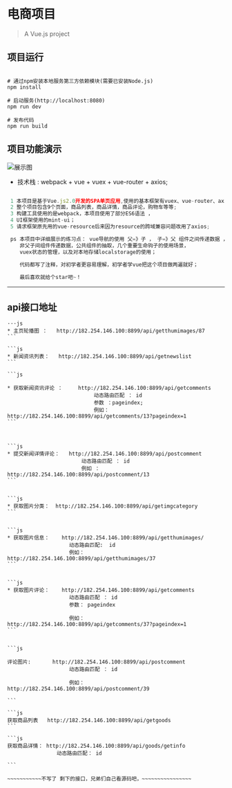# 电商项目

> A Vue.js project

## 项目运行

``` 安装

# 通过npm安装本地服务第三方依赖模块(需要已安装Node.js)
npm install

# 启动服务(http://localhost:8080)
npm run dev

# 发布代码
npm run build
```
## 项目功能演示
 ![展示图]('../img/shopstore.gif')

 * 技术栈 : webpack + vue + vuex + vue-router + axios;

```js

 1 本项目是基于Vue.js2.0开发的SPA单页应用,使用的基本框架有vuex、vue-router、axios
 2 整个项目包含9个页面，商品列表，商品详情，商品评论，购物车等等;
 3 构建工具使用的是webpack，本项目使用了部分ES6语法 ，
 4 UI框架使用的mint-ui；
 5 请求框架原先用的vue-resource后来因为resource的跨域兼容问题改用了axios;

 ps 本项目中详细展示的练习点： vue导航的使用 父=》子 ， 子=》父 组件之间传递数据 ，
    非父子间组件传递数据，公共组件的抽取，几个重要生命钩子的使用场景，
    vuex状态的管理，以及对本地存储localstorage的使用；
    
    代码都写了注释，对初学者更容易理解，初学者学vue把这个项目做两遍就好；

    最后喜欢就给个star吧~！

```
-----------------------------------------

## api接口地址 
    ···js
    * 主页轮播图 ：   http://182.254.146.100:8899/api/getthumimages/87
    ```

    ```js
    * 新闻资讯列表：   http://182.254.146.100:8899/api/getnewslist
    ```

    ```js

    * 获取新闻资讯评论 ：     http://182.254.146.100:8899/api/getcomments
                                动态路由匹配 ： id
                                参数 ：pageindex;
                                例如：http://182.254.146.100:8899/api/getcomments/13?pageindex=1
    ```



    ```js
    * 提交新闻详情评论：   http://182.254.146.100:8899/api/postcomment
                            动态路由匹配 ： id
                            例如 ： http://182.254.146.100:8899/api/postcomment/13
    ```


    ```js
    * 获取图片分类：  http://182.254.146.100:8899/api/getimgcategory
    ```


    ```js
    * 获取图片信息：    http://182.254.146.100:8899/api/getthumimages/
                        动态路由匹配:  id
                        例如：http://182.254.146.100:8899/api/getthumimages/37
    ```       


    ```js
    * 获取图片评论：    http://182.254.146.100:8899/api/getcomments
                        动态路由匹配 ： id
                        参数： pageindex

                        例如：http://182.254.146.100:8899/api/getcomments/37?pageindex=1
    ```     


    ```js

    评论图片:       http://182.254.146.100:8899/api/postcomment
                        动态路由匹配 ： id

                        例如：http://182.254.146.100:8899/api/postcomment/39

    ```     

    ```js
    获取商品列表   http://182.254.146.100:8899/api/getgoods
    ```

    ```js
    获取商品详情： http://182.254.146.100:8899/api/goods/getinfo
                    动态路由匹配： id

    ```

    ~~~~~~~~~~~不写了 剩下的接口，兄弟们自己看源码吧，~~~~~~~~~~~~~~~~